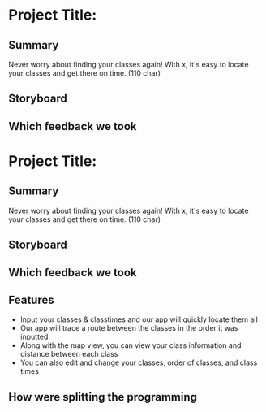 # Project Title:

## Summary 
Never worry about finding your classes again! With x, it's easy to locate your classes and get there on time. (110 char)

## Storyboard

## Which feedback we took

# Project Title:

## Summary 
Never worry about finding your classes again! With x, it's easy to locate your classes and get there on time. (110 char)

## Storyboard

## Which feedback we took

## Features
- Input your classes & classtimes and our app will quickly locate them all
- Our app will trace a route between the classes in the order it was inputted
- Along with the map view, you can view your class information and distance between each class
- You can also edit and change your classes, order of classes, and class times 

## How were splitting the programming

